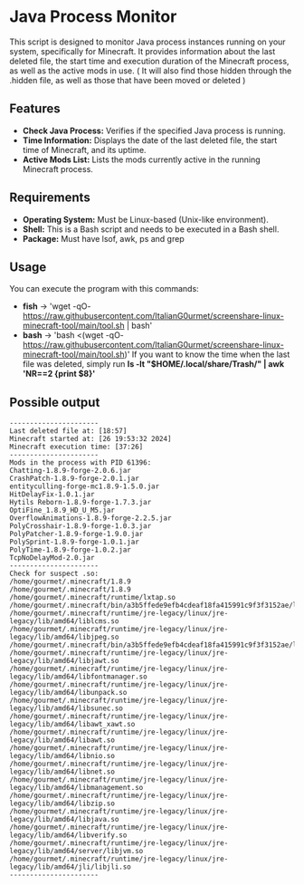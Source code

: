 # Java Process Monitor

This script is designed to monitor Java process instances running on your system, specifically for Minecraft. It provides information about the last deleted file, the start time and execution duration of the Minecraft process, as well as the active mods in use. ( It will also find those hidden through the .hidden file, as well as those that have been moved or deleted )

## Features

- **Check Java Process:** Verifies if the specified Java process is running.
- **Time Information:** Displays the date of the last deleted file, the start time of Minecraft, and its uptime.
- **Active Mods List:** Lists the mods currently active in the running Minecraft process.

## Requirements

- **Operating System:** Must be Linux-based (Unix-like environment).
- **Shell:** This is a Bash script and needs to be executed in a Bash shell.
- **Package:** Must have lsof, awk, ps and grep

## Usage

You can execute the program with this commands:
- **fish** -> 'wget -qO- https://raw.githubusercontent.com/ItalianG0urmet/screenshare-linux-minecraft-tool/main/tool.sh | bash'
- **bash** -> 'bash <(wget -qO- https://raw.githubusercontent.com/ItalianG0urmet/screenshare-linux-minecraft-tool/main/tool.sh)'
If you want to know the time when the last file was deleted, simply run **ls -lt "$HOME/.local/share/Trash/" | awk 'NR==2 {print $8}'**

## Possible output

```
----------------------
Last deleted file at: [18:57]
Minecraft started at: [26 19:53:32 2024]
Minecraft execution time: [37:26]
----------------------
Mods in the process with PID 61396:
Chatting-1.8.9-forge-2.0.6.jar
CrashPatch-1.8.9-forge-2.0.1.jar
entityculling-forge-mc1.8.9-1.5.0.jar
HitDelayFix-1.0.1.jar
Hytils Reborn-1.8.9-forge-1.7.3.jar
OptiFine_1.8.9_HD_U_M5.jar
OverflowAnimations-1.8.9-forge-2.2.5.jar
PolyCrosshair-1.8.9-forge-1.0.3.jar
PolyPatcher-1.8.9-forge-1.9.0.jar
PolySprint-1.8.9-forge-1.0.1.jar
PolyTime-1.8.9-forge-1.0.2.jar
TcpNoDelayMod-2.0.jar
----------------------
Check for suspect .so:
/home/gourmet/.minecraft/1.8.9
/home/gourmet/.minecraft/1.8.9
/home/gourmet/.minecraft/runtime/lxtap.so
/home/gourmet/.minecraft/bin/a3b5ffede9efb4cdeaf18fa415991c9f3f3152ae/libopenal64.so
/home/gourmet/.minecraft/runtime/jre-legacy/linux/jre-legacy/lib/amd64/liblcms.so
/home/gourmet/.minecraft/runtime/jre-legacy/linux/jre-legacy/lib/amd64/libjpeg.so
/home/gourmet/.minecraft/bin/a3b5ffede9efb4cdeaf18fa415991c9f3f3152ae/liblwjgl64.so
/home/gourmet/.minecraft/runtime/jre-legacy/linux/jre-legacy/lib/amd64/libjawt.so
/home/gourmet/.minecraft/runtime/jre-legacy/linux/jre-legacy/lib/amd64/libfontmanager.so
/home/gourmet/.minecraft/runtime/jre-legacy/linux/jre-legacy/lib/amd64/libunpack.so
/home/gourmet/.minecraft/runtime/jre-legacy/linux/jre-legacy/lib/amd64/libsunec.so
/home/gourmet/.minecraft/runtime/jre-legacy/linux/jre-legacy/lib/amd64/libawt_xawt.so
/home/gourmet/.minecraft/runtime/jre-legacy/linux/jre-legacy/lib/amd64/libawt.so
/home/gourmet/.minecraft/runtime/jre-legacy/linux/jre-legacy/lib/amd64/libnio.so
/home/gourmet/.minecraft/runtime/jre-legacy/linux/jre-legacy/lib/amd64/libnet.so
/home/gourmet/.minecraft/runtime/jre-legacy/linux/jre-legacy/lib/amd64/libmanagement.so
/home/gourmet/.minecraft/runtime/jre-legacy/linux/jre-legacy/lib/amd64/libzip.so
/home/gourmet/.minecraft/runtime/jre-legacy/linux/jre-legacy/lib/amd64/libjava.so
/home/gourmet/.minecraft/runtime/jre-legacy/linux/jre-legacy/lib/amd64/libverify.so
/home/gourmet/.minecraft/runtime/jre-legacy/linux/jre-legacy/lib/amd64/server/libjvm.so
/home/gourmet/.minecraft/runtime/jre-legacy/linux/jre-legacy/lib/amd64/jli/libjli.so
----------------------

```

